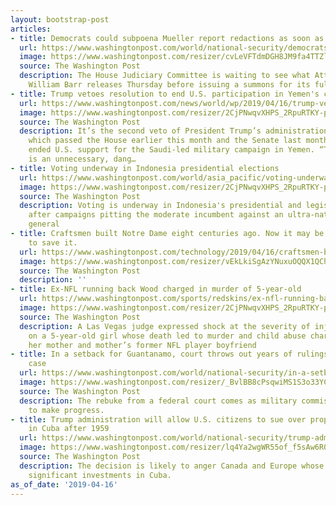```yaml
---
layout: bootstrap-post
articles:
- title: Democrats could subpoena Mueller report redactions as soon as Friday
  url: https://www.washingtonpost.com/world/national-security/democrats-could-subpoena-mueller-report-redactions-as-soon-as-friday/2019/04/16/c879f7ea-606c-11e9-bfad-36a7eb36cb60_story.html
  image: https://www.washingtonpost.com/resizer/cvLeVFTdmDGH8JM9fa4TTZlg9jM=/1484x0/arc-anglerfish-washpost-prod-washpost.s3.amazonaws.com/public/E4LUBPDASII6TP5NG2T6WNWLMA.jpg
  source: The Washington Post
  description: The House Judiciary Committee is waiting to see what Attorney General
    William Barr releases Thursday before issuing a summons for its full contents.
- title: Trump vetoes resolution to end U.S. participation in Yemen's civil war
  url: https://www.washingtonpost.com/news/world/wp/2019/04/16/trump-vetoes-resolution-to-end-u-s-participation-in-yemens-civil-war/
  image: https://www.washingtonpost.com/resizer/2CjPNwqvXHPS_2RpuRTKY-p3eVo=/1484x0/www.washingtonpost.com/pb/resources/img/twp-social-share.png
  source: The Washington Post
  description: It’s the second veto of President Trump’s administration. The resolution,
    which passed the House earlier this month and the Senate last month, would have
    ended U.S. support for the Saudi-led military campaign in Yemen. “This resolution
    is an unnecessary, dang…
- title: Voting underway in Indonesia presidential elections
  url: https://www.washingtonpost.com/world/asia_pacific/voting-underway-in-indonesia-presidential-elections/2019/04/16/ed5c2538-609e-11e9-bf24-db4b9fb62aa2_story.html
  image: https://www.washingtonpost.com/resizer/2CjPNwqvXHPS_2RpuRTKY-p3eVo=/1484x0/www.washingtonpost.com/pb/resources/img/twp-social-share.png
  source: The Washington Post
  description: Voting is underway in Indonesia's presidential and legislative elections
    after campaigns pitting the moderate incumbent against an ultra-nationalist former
    general
- title: Craftsmen built Notre Dame eight centuries ago. Now it may be up to robots
    to save it.
  url: https://www.washingtonpost.com/technology/2019/04/16/craftsmen-built-notre-dame-eight-centuries-ago-now-it-may-be-up-robots-save-it/
  image: https://www.washingtonpost.com/resizer/vEkLkiSgAzYNuxuOQQX1QChhk-E=/1484x0/arc-anglerfish-washpost-prod-washpost.s3.amazonaws.com/public/7B76OTHR6RCC7LSFPG4CLFNRSY.gif
  source: The Washington Post
  description: ''
- title: Ex-NFL running back Wood charged in murder of 5-year-old
  url: https://www.washingtonpost.com/sports/redskins/ex-nfl-running-back-wood-charged-in-murder-of-5-year-old/2019/04/16/7a81a2ee-609a-11e9-bf24-db4b9fb62aa2_story.html
  image: https://www.washingtonpost.com/resizer/2CjPNwqvXHPS_2RpuRTKY-p3eVo=/1484x0/www.washingtonpost.com/pb/resources/img/twp-social-share.png
  source: The Washington Post
  description: A Las Vegas judge expressed shock at the severity of injuries found
    on a 5-year-old girl whose death led to murder and child abuse charges against
    her mother and mother’s former NFL player boyfriend
- title: In a setback for Guantanamo, court throws out years of rulings in USS Cole
    case
  url: https://www.washingtonpost.com/world/national-security/in-a-setback-for-guantanamo-court-throws-out-years-of-rulings-in-uss-cole-case/2019/04/16/6c63e052-606b-11e9-bfad-36a7eb36cb60_story.html
  image: https://www.washingtonpost.com/resizer/_BvlBB8cPsqwiMS1S3o33YC7Jfg=/1484x0/arc-anglerfish-washpost-prod-washpost.s3.amazonaws.com/public/CUERKBDASEI6TFAS3LZ5FZT4NU.jpg
  source: The Washington Post
  description: The rebuke from a federal court comes as military commissions struggle
    to make progress.
- title: Trump administration will allow U.S. citizens to sue over property seized
    in Cuba after 1959
  url: https://www.washingtonpost.com/world/national-security/trump-administration-will-allow-us-citizens-to-sue-over-property-seized-in-cuba-after-1959/2019/04/16/8eb52afe-606f-11e9-9ff2-abc984dc9eec_story.html
  image: https://www.washingtonpost.com/resizer/lq4Ya2wgWR55of_f5sAw6R0UfLQ=/1484x0/arc-anglerfish-washpost-prod-washpost.s3.amazonaws.com/public/FCVYHETARYI6TH7SVPEYJXE65Q.jpg
  source: The Washington Post
  description: The decision is likely to anger Canada and Europe whose companies have
    significant investments in Cuba.
as_of_date: '2019-04-16'
---
```


